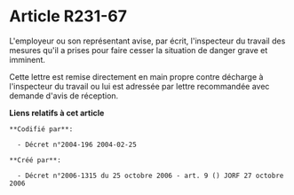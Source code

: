 # Article R231-67

L'employeur ou son représentant avise, par écrit, l'inspecteur du travail des mesures qu'il a prises pour faire cesser la
situation de danger grave et imminent.

Cette lettre est remise directement en main propre contre décharge à l'inspecteur du travail ou lui est adressée par lettre
recommandée avec demande d'avis de réception.

**Liens relatifs à cet article**

	**Codifié par**:

	  - Décret n°2004-196 2004-02-25

	**Créé par**:

	  - Décret n°2006-1315 du 25 octobre 2006 - art. 9 () JORF 27 octobre 2006
